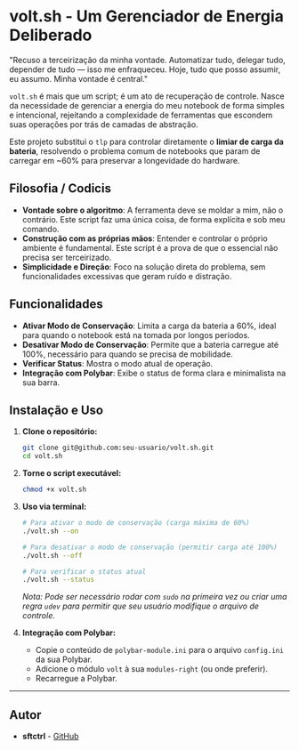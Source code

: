 # volt.sh - Um Gerenciador de Energia Deliberado

"Recuso a terceirização da minha vontade. Automatizar tudo, delegar tudo, depender de tudo — isso me enfraqueceu. Hoje, tudo que posso assumir, eu assumo. Minha vontade é central."

`volt.sh` é mais que um script; é um ato de recuperação de controle. Nasce da necessidade de gerenciar a energia do meu notebook de forma simples e intencional, rejeitando a complexidade de ferramentas que escondem suas operações por trás de camadas de abstração.

Este projeto substitui o `tlp` para controlar diretamente o **limiar de carga da bateria**, resolvendo o problema comum de notebooks que param de carregar em ~60% para preservar a longevidade do hardware.

## Filosofia / Codicis

* **Vontade sobre o algoritmo**: A ferramenta deve se moldar a mim, não o contrário. Este script faz uma única coisa, de forma explícita e sob meu comando.
* **Construção com as próprias mãos**: Entender e controlar o próprio ambiente é fundamental. Este script é a prova de que o essencial não precisa ser terceirizado.
* **Simplicidade e Direção**: Foco na solução direta do problema, sem funcionalidades excessivas que geram ruído e distração.

## Funcionalidades

* **Ativar Modo de Conservação**: Limita a carga da bateria a 60%, ideal para quando o notebook está na tomada por longos períodos.
* **Desativar Modo de Conservação**: Permite que a bateria carregue até 100%, necessário para quando se precisa de mobilidade.
* **Verificar Status**: Mostra o modo atual de operação.
* **Integração com Polybar**: Exibe o status de forma clara e minimalista na sua barra.

## Instalação e Uso

1.  **Clone o repositório:**
    ```bash
    git clone git@github.com:seu-usuario/volt.sh.git
    cd volt.sh
    ```

2.  **Torne o script executável:**
    ```bash
    chmod +x volt.sh
    ```

3.  **Uso via terminal:**
    ```bash
    # Para ativar o modo de conservação (carga máxima de 60%)
    ./volt.sh --on

    # Para desativar o modo de conservação (permitir carga até 100%)
    ./volt.sh --off

    # Para verificar o status atual
    ./volt.sh --status
    ```
    *Nota: Pode ser necessário rodar com `sudo` na primeira vez ou criar uma regra `udev` para permitir que seu usuário modifique o arquivo de controle.*

4.  **Integração com Polybar:**
    * Copie o conteúdo de `polybar-module.ini` para o arquivo `config.ini` da sua Polybar.
    * Adicione o módulo `volt` à sua `modules-right` (ou onde preferir).
    * Recarregue a Polybar.

---

## Autor

* **sftctrl** - [GitHub](https://github.com/sftctrl)
